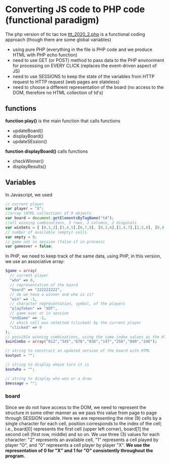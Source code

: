 # Converting JS code to PHP code (functional paradigm)

The php version of tic tac toe [ttt_2020_2.php](ttt_2020_2.php) is a functional coding approach (though there are some global variables)
- using pure PHP (everything in the file is PHP code and we produce HTML with PHP echo function)
- need to use GET (or POST) method to pass data to the PHP environment for processing on EVERY CLICK (replaces the event-driven aspect of JS)
- need to use SESSIONS to keep the state of the variables from HTTP request to HTTP request (web pages are stateless)
- need to choose a different representation of the board (no access to the DOM, therefore no HTML collection of td's)

## functions

**function play()**
is the main function that calls functions
- updateBoard()
- displayBoard()
- updateSEssion()

**function displayBoard()**
calls functions
- checkWinner()
- displayResults()

## Variables

In Javascript, we used
```js
// current player
var player = "X"; 
//array (HTML collection) of 9 objects  
var board = document.getElementsByTagName("td"); 
//all winning combinations, 3 rows, 3 columns, 2 diagonals
var winSets = [ [0,1,2],[3,4,5],[6,7,8], [0,3,6],[1,4,7],[2,5,8], [0,4,8],[2,4,6] ]; 
// number of available (empty) cells
var empty = 9; 
// game not in session (false if in process)
var gameover = false; 
```

In PHP, we need to keep track of the same data, using PHP, in this version, we use an associative array:
```php
$game = array(
  // current player
  "who" => 0,
  // representation of the board
  "board" => "222222222",
  // do we have a winner and who is it?
  "win" => -1,
  // character representation, symbol, of the players
  "playToken" => "XOT",
  // game over or in session
  "endGame" => -1,
  // which cell was selected (clicked) by the current player
  "clicked" => 9
);
// possible winning combinations, using the same index values as the HTML collection in JS version
$winCombo = array("012","345","678","036","147","258","840","246");

// string to construct an updated version of the board with HTML
$output = "";

// string to display whose turn it is
$outwho = "";

// string to display who won or a draw
$message = "";
```

### board
Since we do not have access to the DOM, we need to represent the structure in some other manner as we pass this value from page to page through SESSION variable.  Here we are representing the nine (9) cells by a single character for each cell, position corresponds to the index of the cell; i.e., board[0] represents the first cell (upper left corner), board[1] the second cell (first row, middle) and so on. We use three (3) values for each character: "2" represents an available cell, "1" represents a cell played by player "O", and "0" represents a cell player by player "X". **We use the representation of 0 for "X" and 1 for "O" consistently throughout the program.**



